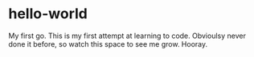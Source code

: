 # hello-world
My first go.
This is my first attempt at learning to code. Obvioulsy never done it before, so watch this space to see me grow. 
Hooray. 
